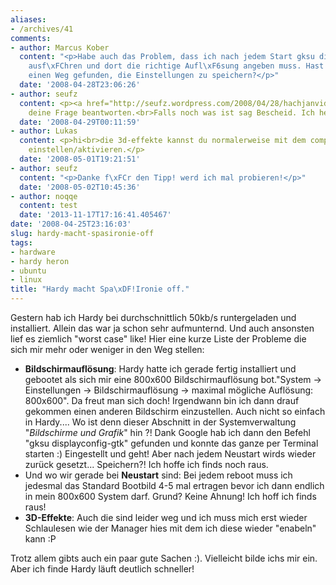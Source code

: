 ```yaml
---
aliases:
- /archives/41
comments:
- author: Marcus Kober
  content: "<p>Habe auch das Problem, dass ich nach jedem Start gksu displayconfig-gtk
    ausf\xFChren und dort die richtige Aufl\xF6sung angeben muss. Hast Du mittlerweile
    einen Weg gefunden, die Einstellungen zu speichern?</p>"
  date: '2008-04-28T23:06:26'
- author: seufz
  content: <p><a href="http://seufz.wordpress.com/2008/04/28/hachjanvidia/" rel="nofollow">http://seufz.wordpress.com/2008/04/28/hachjanvidia/</a><br>;)</p><p>Sollte
    deine Frage beantworten.<br>Falls noch was ist sag Bescheid. Ich helf gerne.</p>
  date: '2008-04-29T00:11:59'
- author: Lukas
  content: <p>hi<br>die 3d-effekte kannst du normalerweise mit dem compizconfig-settings-manager
    einstellen/aktivieren.</p>
  date: '2008-05-01T19:21:51'
- author: seufz
  content: "<p>Danke f\xFCr den Tipp! werd ich mal probieren!</p>"
  date: '2008-05-02T10:45:36'
- author: noqqe
  content: test
  date: '2013-11-17T17:16:41.405467'
date: '2008-04-25T23:16:03'
slug: hardy-macht-spasironie-off
tags:
- hardware
- hardy heron
- ubuntu
- linux
title: "Hardy macht Spa\xDF!Ironie off."
---
```


Gestern hab ich Hardy bei durchschnittlich 50kb/s runtergeladen und
installiert. Allein das war ja schon sehr aufmunternd. Und auch ansonsten
lief es ziemlich "worst case" like! Hier eine kurze Liste der Probleme die
sich mir mehr oder weniger in den Weg stellen:

* **Bildschirmauflösung**: Hardy hatte ich gerade fertig installiert und
  gebootet als sich mir eine 800x600 Bildschirmauflösung bot."System ->
  Einstellungen -> Bildschirmauflösung -> maximal mögliche Auflösung:
  800x600". Da freut man sich doch! Irgendwann bin ich dann drauf gekommen
  einen anderen Bildschirm einzustellen. Auch nicht so einfach in Hardy....
  Wo ist denn dieser Abschnitt in der Systemverwaltung "_Bildschirme und
  Grafik_" hin ?! Dank Google hab ich dann den Befehl "gksu
  displayconfig-gtk" gefunden und konnte das ganze per Terminal starten :)
  Eingestellt und geht! Aber nach jedem Neustart wirds wieder zurück
  gesetzt... Speichern?! Ich hoffe ich finds noch raus.
* Und wo wir gerade bei **Neustart** sind: Bei jedem reboot muss ich jedesmal
  das Standard Bootbild 4-5 mal ertragen bevor ich dann endlich in mein
  800x600 System darf. Grund? Keine Ahnung! Ich hoff ich finds raus!
* **3D-Effekte**: Auch die sind leider weg und ich muss mich erst wieder
  Schlaulesen wie der Manager hies mit dem ich diese wieder "enabeln" kann :P

Trotz allem gibts auch ein paar gute Sachen :). Vielleicht bilde ichs mir
ein. Aber ich finde Hardy läuft deutlich schneller!
